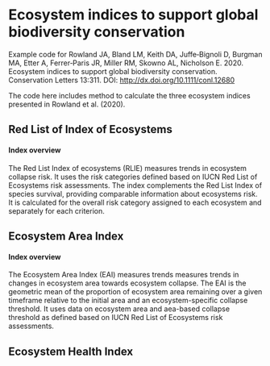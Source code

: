 # Ecosystem indices to support global biodiversity conservation

Example code for Rowland JA, Bland LM, Keith DA, Juffe‐Bignoli D, Burgman MA, Etter A, Ferrer‐Paris JR, Miller RM, Skowno AL, Nicholson E. 2020. Ecosystem indices to support global biodiversity conservation. Conservation Letters 13:311. DOI: http://dx.doi.org/10.1111/conl.12680

The code here includes method to calculate the three ecosystem indices presented in Rowland et al. (2020).

## Red List of Index of Ecosystems
#### Index overview
The Red List Index of ecosystems (RLIE) measures trends in ecosystem collapse risk. It uses the risk categories defined based on IUCN Red List of Ecosystems risk assessments. The index complements the Red List Index of species survival, providing comparable information about ecosystems risk. It is calculated for the overall risk category assigned to each ecosystem and separately for each criterion.

## Ecosystem Area Index
#### Index overview
The Ecosystem Area Index (EAI) measures trends measures trends in changes in ecosystem area towards ecosystem collapse. The EAI is the geometric mean of the proportion of ecosystem area remaining over a given timeframe relative to the initial area and an ecosystem-specific collapse threshold. It uses data on ecosystem area and aea-based collapse threshold as defined based on IUCN Red List of Ecosystems risk assessments.

## Ecosystem Health Index

